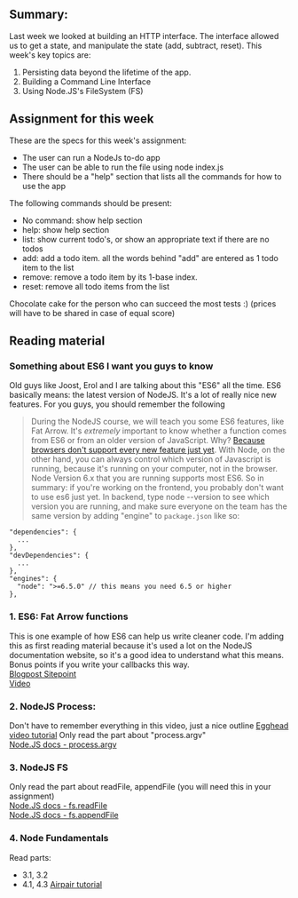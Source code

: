 ## Summary:
Last week we looked at building an HTTP interface. The interface allowed us to get a state, and manipulate the state (add, subtract, reset). This week's key topics are:
1. Persisting data beyond the lifetime of the app.
1. Building a Command Line Interface
1. Using Node.JS's FileSystem (FS)

## Assignment for this week
These are the specs for this week's assignment:
- The user can run a NodeJs to-do app
- The user can be able to run the file using node index.js
- There should be a "help" section that lists all the commands for how to use the app

The following commands should be present:
- No command: show help section
- help: show help section
- list: show current todo's, or show an appropriate text if there are no todos
- add: add a todo item. all the words behind "add" are entered as 1 todo item to the list
- remove: remove a todo item by its 1-base index.
- reset: remove all todo items from the list

Chocolate cake for the person who can succeed the most tests :) (prices will have to be shared in case of equal score)

## Reading material

### Something about ES6 I want you guys to know
Old guys like Joost, Erol and I are talking about this "ES6" all the time. ES6 basically means: the latest version of NodeJS. It's a lot of really nice new features. For you guys, you should remember the following
> During the NodeJS course, we will teach you some ES6 features, like Fat Arrow. It's *extremely* important to know whether a function comes from ES6 or from an older version of JavaScript. Why? [Because browsers don't support every new feature just yet](http://kangax.github.io/compat-table/es6/). With Node, on the other hand, you can always control which version of Javascript is running, because it's running on your computer, not in the browser. Node Version 6.x that you are running supports most ES6. 
So in summary: if you're working on the frontend, you probably don't want to use es6 just yet. In backend, type node --version to see which version you are running, and make sure everyone on the team has the same version by adding "engine" to `package.json` like so: 

```
"dependencies": {
  ...
},
"devDependencies": {
  ...
},
"engines": {
  "node": ">=6.5.0" // this means you need 6.5 or higher
},
```

### 1. ES6: Fat Arrow functions
This is one example of how ES6 can help us write cleaner code. I'm adding this as first reading material because it's used a lot on the NodeJS documentation website, so it's a good idea to understand what this means. Bonus points if you write your callbacks this way.   
[Blogpost Sitepoint]([https://www.sitepoint.com/es6-arrow-functions-new-fat-concise-syntax-javascript/)  
[Video]([https://www.youtube.com/watch?v=J85lRtO_yjY)  

### 2. NodeJS Process: 
Don't have to remember everything in this video, just a nice outline
[Egghead video tutorial](https://egghead.io/lessons/node-js-the-node-js-process-object)
Only read the part about "process.argv"  
[Node.JS docs - process.argv](https://nodejs.org/docs/latest/api/process.html#process_process_argv)  

### 3. NodeJS FS
Only read the part about readFile, appendFile (you will need this in your assignment)  
[Node.JS docs - fs.readFile](https://nodejs.org/api/fs.html#fs_fs_readfile_file_options_callback)  
[Node.JS docs - fs.appendFile](https://nodejs.org/api/fs.html#fs_fs_appendfile_file_data_options_callback)  

### 4. Node Fundamentals
Read parts:
- 3.1, 3.2
- 4.1, 4.3
[Airpair tutorial](https://www.airpair.com/javascript/node-js-tutorial#3-node-fundamentals)  